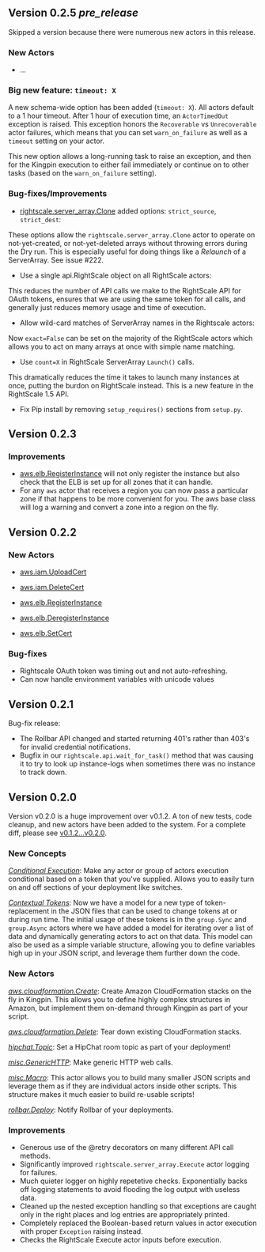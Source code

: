 ## Version 0.2.5 _pre_release_

Skipped a version because there were numerous new actors in this release.

### New Actors

  * ...

### Big new feature: `timeout: X`

A new schema-wide option has been added (`timeout: X`). All actors default to a
1 hour timeout. After 1 hour of execution time, an `ActorTimedOut` exception is
raised. This exception honors the `Recoverable` vs `Unrecoverable` actor
failures, which means that you can set `warn_on_failure` as well as a `timeout`
setting on your actor.

This new option allows a long-running task to raise an exception, and then for
the Kingpin execution to either fail immediately or continue on to other tasks
(based on the `warn_on_failure` setting).

### Bug-fixes/Improvements

  * [rightscale.server_array.Clone](docs/actors/rightscale.server_array.Clone.md) added options: `strict_source`, `strict_dest`:

  These options allow the `rightscale.server_array.Clone` actor to operate on
  not-yet-created, or not-yet-deleted arrays without throwing errors during the
  Dry run. This is especially useful for doing things like a *Relaunch* of a
  ServerArray. See issue #222.

  * Use a single api.RightScale object on all RightScale actors:

  This reduces the number of API calls we make to the RightScale API for OAuth
  tokens, ensures that we are using the same token for all calls, and generally
  just reduces memory usage and time of execution.

  * Allow wild-card matches of ServerArray names in the Rightscale actors:

  Now `exact=False` can be set on the majority of the RightScale actors which
  allows you to act on many arrays at once with simple name matching.

  * Use `count=X` in RightScale ServerArray `Launch()` calls.

  This dramatically reduces the time it takes to launch many instances at once,
  putting the burdon on RightScale instead. This is a new feature in the
  RightScale 1.5 API.

  * Fix Pip install by removing `setup_requires()` sections from `setup.py`.

## Version 0.2.3

### Improvements

 * [aws.elb.RegisterInstance](docs/actors/aws.elb.RegisterInstance.md) will not only register the instance but also
   check that the ELB is set up for all zones that it can handle.
 * For any `aws` actor that receives a region you can now pass a particular
   zone if that happens to be more convenient for you. The aws base class will
   log a warning and convert a zone into a region on the fly.

## Version 0.2.2

### New Actors

 * [aws.iam.UploadCert](docs/actors/aws.iam.UploadCert.md)
 * [aws.iam.DeleteCert](docs/actors/aws.iam.DeleteCert.md)

 * [aws.elb.RegisterInstance](docs/actors/aws.elb.RegisterInstance.md)
 * [aws.elb.DeregisterInstance](docs/actors/aws.elb.DeregisterInstance.md)
 * [aws.elb.SetCert](docs/actors/aws.elb.SetCert.md)

### Bug-fixes

 * Rightscale OAuth token was timing out and not auto-refreshing.
 * Can now handle environment variables with unicode values


## Version 0.2.1

Bug-fix release:

 * The Rollbar API changed and started returning 401's rather than 403's for
   invalid credential notifications.
 * Bugfix in our `rightscale.api.wait_for_task()` method that was causing it to
   try to look up instance-logs when sometimes there was no instance to track
   down.

## Version 0.2.0

Version v0.2.0 is a huge improvement over v0.1.2. A ton of new tests, code
cleanup, and new actors have been added to the system. For a complete diff,
please see [v0.1.2...v0.2.0].

### New Concepts

*[Conditional Execution](README.md#conditional-execution)*:
Make any actor or group of actors execution conditional based on a token that
you've supplied. Allows you to easily turn on and off sections of your
deployment like switches.

*[Contextual Tokens](README.md#contextual-tokens)*:
Now we have a model for a new type of token-replacement in the JSON files that
can be used to change tokens at or during run time. The initial usage of these
tokens is in the `group.Sync` and `group.Async` actors where we have added a
model for iterating over a list of data and dynamically generating actors to
act on that data. This model can also be used as a simple variable structure,
allowing you to define variables high up in your JSON script, and leverage them
further down the code.

### New Actors

*[aws.cloudformation.Create](docs/actors/aws.cloudformation.Create.md)*:
Create Amazon CloudFormation stacks on the fly in Kingpin. This allows you to
define highly complex structures in Amazon, but implement them on-demand
through Kingpin as part of your script.

*[aws.cloudformation.Delete](docs/actors/aws.cloudformation.Delete.md)*:
Tear down existing CloudFormation stacks.

*[hipchat.Topic](docs/actors/hipchat.Topic.md)*:
Set a HipChat room topic as part of your deployment!

*[misc.GenericHTTP](docs/actors/misc.GenericHTTP.md)*:
Make generic HTTP web calls.

*[misc.Macro](docs/actors/misc.Macro.md)*:
This actor allows you to build many smaller JSON scripts and leverage them as
if they are individual actors inside other scripts. This structure makes it
much easier to build re-usable scripts!

*[rollbar.Deploy](docs/actors/rollbar.Deploy.md)*:
Notify Rollbar of your deployments.

[v0.1.2...v0.2.0]: https://github.com/Nextdoor/kingpin/compare/v0.1.2...v0.2.0

### Improvements

  * Generous use of the @retry decorators on many different API call methods.
  * Significantly improved `rightscale.server_array.Execute` actor logging for
    failures.
  * Much quieter logger on highly repetetive checks. Exponentially backs off
    logging statements to avoid flooding the log output with useless data.
  * Cleaned up the nested exception handling so that exceptions are caught only
    in the right places and log entries are appropriately printed.
  * Completely replaced the Boolean-based return values in actor execution with
    proper `Exception` raising instead.
  * Checks the RightScale Execute actor inputs before execution.
